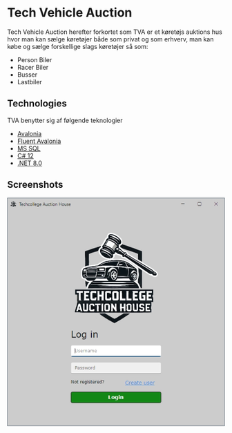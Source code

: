 # Tech Vehicle Auction
Tech Vehicle Auction herefter forkortet som TVA er et køretøjs auktions hus hvor man kan sælge køretøjer både som privat og som erhverv, man kan købe og sælge forskellige slags køretøjer så som:
* Person Biler
* Racer Biler
* Busser
* Lastbiler
## Technologies
TVA benytter sig af følgende teknologier
* [Avalonia](https://avaloniaui.net/)
* [Fluent Avalonia](https://github.com/amwx/FluentAvalonia)
* [MS SQL](https://www.microsoft.com/en-us/sql-server/sql-server-downloads)
* [C# 12](https://learn.microsoft.com/en-us/dotnet/csharp/whats-new/csharp-12)
* [.NET 8.0](https://learn.microsoft.com/en-us/dotnet/core/whats-new/dotnet-8/overview)
## Screenshots
![alt text](https://github.com/Dakar2008Inropa/TechVehicleAuction/blob/master/Blob/Login.jpg)
